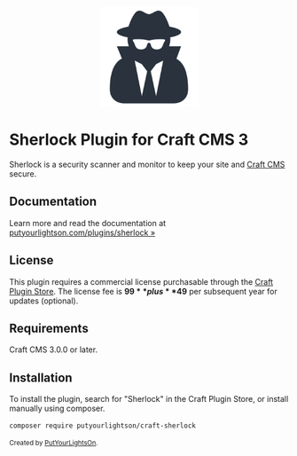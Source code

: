 <p align="center"><img height="180" src="./src/icon.svg"></p>

# Sherlock Plugin for Craft CMS 3

Sherlock is a security scanner and monitor to keep your site and [Craft CMS](https://craftcms.com/) secure.

## Documentation

Learn more and read the documentation at [putyourlightson.com/plugins/sherlock »](https://putyourlightson.com/plugins/sherlock)

## License

This plugin requires a commercial license purchasable through the [Craft Plugin Store](https://plugins.craftcms.com/sherlock). The license fee is **$99** plus **$49** per subsequent year for updates (optional).

## Requirements

Craft CMS 3.0.0 or later.

## Installation

To install the plugin, search for "Sherlock" in the Craft Plugin Store, or install manually using composer.

    composer require putyourlightson/craft-sherlock

<small>Created by [PutYourLightsOn](https://putyourlightson.com/).</small>
